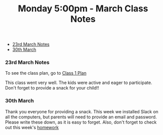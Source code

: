 <header>
<h1>Monday 5:00pm - March Class Notes</h1>
</header>

- [23rd March Notes](#23rd-march-notes)
- [30th March](#30th-march)


### 23rd March Notes

To see the class plan, go to [Class 1 Plan](../lessons/jc_001.html)

This class went very well. The kids were active and eager to participate. Don't forget to provide a snack for your child!!


### 30th March

Thank you everyone for providing a snack. This week we installed Slack on all the computers, but parents will need to provide an email and password. Please write these down, as it is easy to forget. Also, don't forget to check out this week's [homework](../lessons/jc_002.html)
